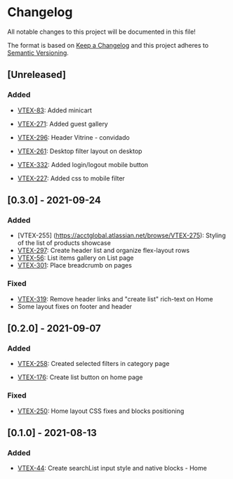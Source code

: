# Changelog

All notable changes to this project will be documented in this file!

The format is based on [Keep a Changelog](http://keepachangelog.com/en/1.0.0/)
and this project adheres to [Semantic Versioning](http://semver.org/spec/v2.0.0.html).

## [Unreleased]
### Added

- [VTEX-83](https://acctglobal.atlassian.net/browse/VTEX-83): Added minicart

- [VTEX-271](https://acctglobal.atlassian.net/browse/VTEX-271): Added guest gallery

- [VTEX-296](https://acctglobal.atlassian.net/browse/VTEX-296): Header Vitrine - convidado

- [VTEX-261](https://acctglobal.atlassian.net/browse/VTEX-261): Desktop filter layout on desktop

- [VTEX-332](https://acctglobal.atlassian.net/browse/VTEX-332): Added login/logout mobile button

- [VTEX-227](https://acctglobal.atlassian.net/browse/VTEX-227): Added css to mobile filter

## [0.3.0] - 2021-09-24

### Added

- [VTEX-255] (https://acctglobal.atlassian.net/browse/VTEX-275): Styling of the list of products showcase
- [VTEX-297](https://acctglobal.atlassian.net/browse/VTEX-297): Create header list and organize flex-layout rows
- [VTEX-56](https://acctglobal.atlassian.net/browse/VTEX-56): List items gallery on List page
- [VTEX-301](https://acctglobal.atlassian.net/browse/VTEX-301): Place breadcrumb on pages

### Fixed

- [VTEX-319](https://acctglobal.atlassian.net/browse/VTEX-319): Remove header links and "create list" rich-text on Home
- Some layout fixes on footer and header

## [0.2.0] - 2021-09-07

### Added

- [VTEX-258](https://acctglobal.atlassian.net/browse/VTEX-258): Created selected filters in category page

- [VTEX-176](https://acctglobal.atlassian.net/browse/VTEX-176): Create list button on home page

### Fixed

- [VTEX-250](https://acctglobal.atlassian.net/browse/VTEX-250): Home layout CSS fixes and blocks positioning

## [0.1.0] - 2021-08-13

### Added

- [VTEX-44](https://acctglobal.atlassian.net/browse/VTEX-44): Create searchList input style and native blocks - Home



